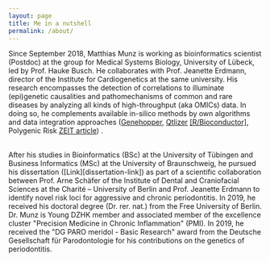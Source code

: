 ```yaml
---
layout: page
title: Me in a nutshell
permalink: /about/
---
```


Since September 2018, Matthias Munz is working as bioinformatics scientist (Postdoc) at the group for Medical Systems Biology, University of Lübeck, led by Prof. Hauke Busch. He collaborates with Prof. Jeanette Erdmann, director of the Institute for Cardiogenetics at the same university. His research encompasses the detection of correlations to illuminate (epi)genetic causalities and pathomechanisms of common and rare diseases by analyzing all kinds of high-throughput (aka OMICs) data. In doing so, he complements available in-silico methods by own algorithms and data integration approaches ([Genehopper][genehopper], [Qtlizer][qtlizer] [[R/Bioconductor]][r-bioc], Polygenic Risk [ZEIT article][zeit-article]) .

<br/>
After his studies in Bioinformatics (BSc) at the University of Tübingen and Business Informatics (MSc) at the University of Braunschweig, he pursued his dissertation ([Link][dissertation-link]) as part of a scientific collaboration between Prof. Arne Schäfer of the Institute of Dental and Craniofacial Sciences at the Charité – University of Berlin and Prof. Jeanette Erdmann to identify novel risk loci for aggressive and chronic periodontitis. In 2019, he received his doctoral degree (Dr. rer. nat.) from the Free University of Berlin.

<br/>
Dr. Munz is Young DZHK member and associated member of the excellence cluster "Precision Medicine in Chronic Inflammation" (PMI). In 2019, he received the "DG PARO meridol - Basic Research" award from the Deutsche Gesellschaft für Parodontologie for his contributions on the genetics of periodontitis.


[zeit-article]: /pdfs/DIE-ZEIT-43-2018-18.10.2018.pdf
[genehopper]: http://genehopper.de/
[qtlizer]: http://genehopper.de/qtlizer
[r-bioc]: https://www.bioconductor.org/packages/devel/bioc/html/Qtlizer.html
[dissertation-link]: https://refubium.fu-berlin.de/handle/fub188/24623
